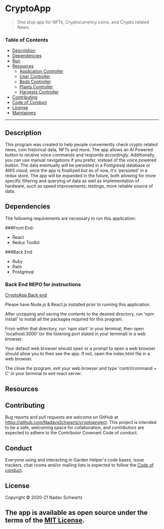 # CryptoApp
> One stop app for NFTs, Cryptocurrency coins, and Crypto related News.

### Table of Contents

- [Description](#description)
- [Dependencies](#dependencies)
- [Run](#Run)
- [Resources](#Resources)
    - [Application Controller](#Application)
    - [User Controller](#Users)
    - [Beds Controller](#Beds)
    - [Plants Controller](#Plants)
    - [Harvests Controller](#Harvests)
- [Contributing](#Contributing)
- [Code of Conduct](#Conduct)
- [License](#license)
- [Maintainers](#Maintainer(s))

---

## Description
This program was created to help people conveniently check crypto related news, coin historical data, NFTs and more. The app allows an AI Powered button to receive voice commands and responds accordingly. Additionally, you can use manual navigations if you prefer, instead of the voice powered button.
The data eventually will be persisted in a Postgresql database or AWS cloud, once the app is finallized but as of now, it's 'persisted' in a redux store. 
The app will be expanded in the future, both allowing for more specific filtering and querying of data as well as implementation of hardware, such as speed improvements, testings, more reliable source of data.

## Dependencies
The following requirements are necessary to run this application:

###Front End:

- React
- Redux Toolkit

###Back End
- Ruby
- Rails
- Postgresql


### Back End REPO for instructions
[CryptoApp Back end](https://github.com/NadavsSchwartz/-crypto_backend)

Please have Node.js & React.js installed prior to running this application.

After unzipping and saving the contents to the desired directory, run 'npm install' to install all the packages required for this program.

From within that directory, run 'npm start' in your terminal, then open 'localhost:3000' (or the listening port stated in your terminal) in a web browser.

Your default web browser should open or a prompt to open a web browser should allow you to then see the app. If not, open the index.html file in a web browser.

The close the program, exit your web browser and type 'contrl/command + C' in your terminal to exit react server.


## Resources

## Contributing
Bug reports and pull requests are welcome on GitHub at https://github.com/NadavsSchwartz/cryptoproject. This project is intended to be a safe, welcoming space for collaboration, and contributors are expected to adhere to the Contributor Covenant Code of conduct.

## Conduct
Everyone using and interacting in Garden Helper's code
bases, issue trackers, chat rooms and/or mailing lists is expected to follow the [Code of conduct](./CODE_OF_CONDUCT.md).

## License
Copyright © 2020-21 Nadav Schwartz

The app is available as open source under the terms of the [MIT License](https://opensource.org/licenses/MIT).
---

